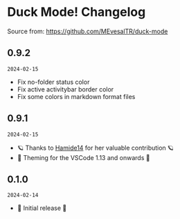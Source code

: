 # Duck Mode! Changelog

Source from: https://github.com/MEvesalTR/duck-mode

## 0.9.2
`2024-02-15`
- Fix no-folder status color
- Fix active activitybar border color
- Fix some colors in markdown format files

## 0.9.1
`2024-02-15`
- 🪐 Thanks to [Hamide14](https://github.com/Hamide14) for her valuable contribution 🪐
- 💫 Theming for the VSCode 1.13 and onwards 💫

## 0.1.0
`2024-02-14`
- 🎉 Initial release 🎉